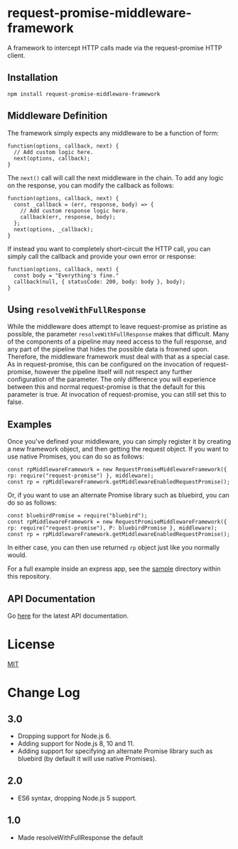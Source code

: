 # request-promise-middleware-framework

A framework to intercept HTTP calls made via the request-promise HTTP client.

## Installation

    npm install request-promise-middleware-framework

## Middleware Definition

The framework simply expects any middleware to be a function of form:
```
function(options, callback, next) {
  // Add custom logic here.
  next(options, callback);
}
```

The `next()` call will call the next middleware in the chain. To add any logic on the response, you can modify the callback as follows:
```
function(options, callback, next) {
  const _callback = (err, response, body) => {
    // Add custom response logic here.
    callback(err, response, body);
  };
  next(options, _callback);
}
```

If instead you want to completely short-circuit the HTTP call, you can simply call the callback and provide your own error or response:
```
function(options, callback, next) {
  const body = "Everything's fine."
  callback(null, { statusCode: 200, body: body }, body);
}
```

## Using `resolveWithFullResponse`
While the middleware does attempt to leave request-promise as pristine as possible, the parameter `resolveWithFullResponse` makes that difficult.  Many of the components of a pipeline may need access to the full response, and any part of the pipeline that hides the possible data is frowned upon.  Therefore, the middleware framework must deal with that as a special case.  As in request-promise, this can be configured on the invocation of request-promise, however the pipeline itself will not respect any further configuration of the parameter.  The only difference you will experience between this and normal request-promise is that the default for this parameter is true.  At invocation of request-promise, you can still set this to false.

## Examples

Once you've defined your middleware, you can simply register it by creating a new framework object, and then getting the request object. If you want to use native Promises, you can do so as follows:
```
const rpMiddlewareFramework = new RequestPromiseMiddlewareFramework({ rp: require("request-promise") }, middleware);
const rp = rpMiddlewareFramework.getMiddlewareEnabledRequestPromise();
```

Or, if you want to use an alternate Promise library such as bluebird, you can do so as follows:

```
const bluebirdPromise = require("bluebird");
const rpMiddlewareFramework = new RequestPromiseMiddlewareFramework({ rp: require("request-promise"), P: bluebirdPromise }, middleware);
const rp = rpMiddlewareFramework.getMiddlewareEnabledRequestPromise();
```

In either case, you can then use returned ``rp`` object just like you normally would.

For a full example inside an express app, see the [sample](sample) directory within this repository.

## API Documentation

Go [here](apidoc.md) for the latest API documentation.

# License

[MIT](LICENSE)

# Change Log
## 3.0
- Dropping support for Node.js 6.
- Adding support for Node.js 8, 10 and 11.
- Adding support for specifying an alternate Promise library such as bluebird (by default it will use native Promises).

## 2.0
- ES6 syntax, dropping Node.js 5 support.

## 1.0
- Made resolveWithFullResponse the default

